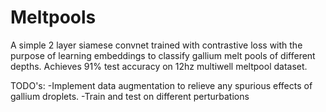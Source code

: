# Meltpools

A simple 2 layer siamese convnet trained with contrastive loss with the purpose of 
learning embeddings to classify gallium melt pools of different depths. Achieves 91%
test accuracy on 12hz multiwell meltpool dataset.

TODO's: 
  -Implement data augmentation to relieve any spurious effects of gallium droplets.
  -Train and test on different perturbations
